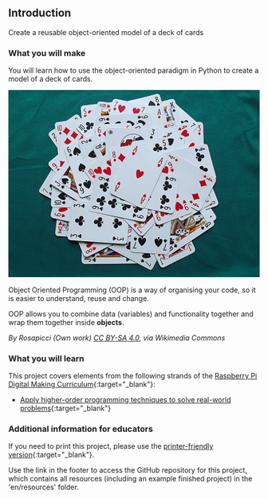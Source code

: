 ## Introduction

Create a reusable object-oriented model of a deck of cards

### What you will make

You will learn how to use the object-oriented paradigm in Python to create a model of a deck of cards.

![Cards](images/cards.jpg)

Object Oriented Programming (OOP) is a way of organising your code, so it is easier to understand, reuse and change.

OOP allows you to combine data (variables) and functionality together and wrap them together inside **objects**.

_By Rosapicci (Own work) [CC BY-SA 4.0](https://creativecommons.org/licenses/by-sa/4.0), via Wikimedia Commons_

### What you will learn

This project covers elements from the following strands of the [Raspberry Pi Digital Making Curriculum](http://rpf.io/curriculum){:target="_blank"}:

+ [Apply higher-order programming techniques to solve real-world problems](https://curriculum.raspberrypi.org/programming/maker/){:target="_blank"}

### Additional information for educators

If you need to print this project, please use the [printer-friendly version](https://projects.raspberrypi.org/en/projects/deck-of-cards/print){:target="_blank"}.

Use the link in the footer to access the GitHub repository for this project, which contains all resources (including an example finished project) in the 'en/resources' folder.
